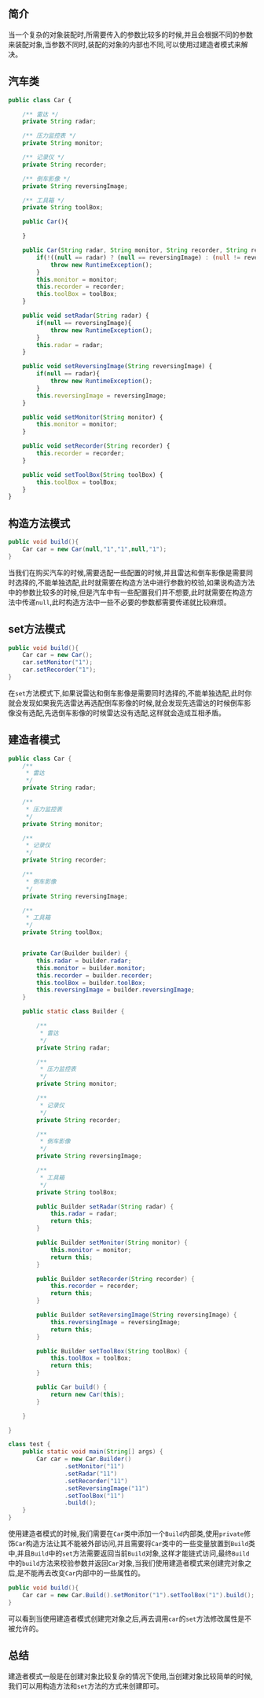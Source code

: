 ## 简介

当一个复杂的对象装配时,所需要传入的参数比较多的时候,并且会根据不同的参数来装配对象,当参数不同时,装配的对象的内部也不同,可以使用过建造者模式来解决。

## 汽车类

```typescript
public class Car {

    /** 雷达 */
    private String radar;

    /** 压力监控表 */
    private String monitor;

    /** 记录仪 */
    private String recorder;

    /** 倒车影像 */
    private String reversingImage;

    /** 工具箱 */
    private String toolBox;

    public Car(){

    }

    public Car(String radar, String monitor, String recorder, String reversingImage, String toolBox) {
        if(!((null == radar) ? (null == reversingImage) : (null != reversingImage))){
            throw new RuntimeException();
        }
        this.monitor = monitor;
        this.recorder = recorder;
        this.toolBox = toolBox;
    }

    public void setRadar(String radar) {
        if(null == reversingImage){
            throw new RuntimeException();
        }
        this.radar = radar;
    }

    public void setReversingImage(String reversingImage) {
        if(null == radar){
            throw new RuntimeException();
        }
        this.reversingImage = reversingImage;
    }

    public void setMonitor(String monitor) {
        this.monitor = monitor;
    }

    public void setRecorder(String recorder) {
        this.recorder = recorder;
    }

    public void setToolBox(String toolBox) {
        this.toolBox = toolBox;
    }
}
```

## 构造方法模式

```csharp
public void build(){
    Car car = new Car(null,"1","1",null,"1");
}
```

当我们在购买汽车的时候,需要选配一些配置的时候,并且雷达和倒车影像是需要同时选择的,不能单独选配,此时就需要在构造方法中进行参数的校验,如果说构造方法中的参数比较多的时候,但是汽车中有一些配置我们并不想要,此时就需要在构造方法中传递`null`,此时构造方法中一些不必要的参数都需要传递就比较麻烦。

## set方法模式

```csharp
public void build(){
    Car car = new Car();
    car.setMonitor("1");
    car.setRecorder("1");
}
```

在`set`方法模式下,如果说雷达和倒车影像是需要同时选择的,不能单独选配,此时你就会发现如果我先选雷达再选配倒车影像的时候,就会发现先选雷达的时候倒车影像没有选配,先选倒车影像的时候雷达没有选配,这样就会造成互相矛盾。

## 建造者模式

```java
public class Car {
    /**
     * 雷达
     */
    private String radar;

    /**
     * 压力监控表
     */
    private String monitor;

    /**
     * 记录仪
     */
    private String recorder;

    /**
     * 倒车影像
     */
    private String reversingImage;

    /**
     * 工具箱
     */
    private String toolBox;


    private Car(Builder builder) {
        this.radar = builder.radar;
        this.monitor = builder.monitor;
        this.recorder = builder.recorder;
        this.toolBox = builder.toolBox;
        this.reversingImage = builder.reversingImage;
    }

    public static class Builder {

        /**
         * 雷达
         */
        private String radar;

        /**
         * 压力监控表
         */
        private String monitor;

        /**
         * 记录仪
         */
        private String recorder;

        /**
         * 倒车影像
         */
        private String reversingImage;

        /**
         * 工具箱
         */
        private String toolBox;

        public Builder setRadar(String radar) {
            this.radar = radar;
            return this;
        }

        public Builder setMonitor(String monitor) {
            this.monitor = monitor;
            return this;
        }

        public Builder setRecorder(String recorder) {
            this.recorder = recorder;
            return this;
        }

        public Builder setReversingImage(String reversingImage) {
            this.reversingImage = reversingImage;
            return this;
        }

        public Builder setToolBox(String toolBox) {
            this.toolBox = toolBox;
            return this;
        }

        public Car build() {
            return new Car(this);
        }

    }

}

class test {
    public static void main(String[] args) {
        Car car = new Car.Builder()
                .setMonitor("11")
                .setRadar("11")
                .setRecorder("11")
                .setReversingImage("11")
                .setToolBox("11")
                .build();
    }
}
```

使用建造者模式的时候,我们需要在`Car`类中添加一个`Build`内部类,使用`private`修饰`Car`构造方法让其不能被外部访问,并且需要将`Car`类中的一些变量放置到`Build`类中,并且`Build`中的`set`方法需要返回当前`Build`对象,这样才能链式访问,最终`Build`中的`build`方法来校验参数并返回`Car`对象,当我们使用建造者模式来创建完对象之后,是不能再去改变`Car`内部中的一些属性的。

```csharp
public void build(){
    Car car = new Car.Build().setMonitor("1").setToolBox("1").build();
}
```

可以看到当使用建造者模式创建完对象之后,再去调用`car`的`set`方法修改属性是不被允许的。

## 总结

建造者模式一般是在创建对象比较复杂的情况下使用,当创建对象比较简单的时候,我们可以用构造方法和`set`方法的方式来创建即可。

